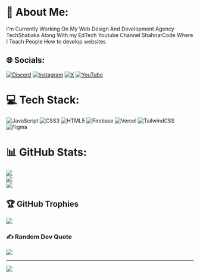 # 💫 About Me:
I'm Currently Working On My Web Design And Development Agency TechShabaka Along With my EdTech Youtube Channel ShahriarCode Where I Teach People How to develop websites


## 🌐 Socials:
[![Discord](https://img.shields.io/badge/Discord-%237289DA.svg?logo=discord&logoColor=white)](https://discord.gg/https://discord.gg/DR88EHpRpS) [![Instagram](https://img.shields.io/badge/Instagram-%23E4405F.svg?logo=Instagram&logoColor=white)](https://instagram.com/shahriarcode) [![X](https://img.shields.io/badge/X-black.svg?logo=X&logoColor=white)](https://x.com/ShahriarCode) [![YouTube](https://img.shields.io/badge/YouTube-%23FF0000.svg?logo=YouTube&logoColor=white)](https://youtube.com/@ShahriarCode) 

# 💻 Tech Stack:
![JavaScript](https://img.shields.io/badge/javascript-%23323330.svg?style=for-the-badge&logo=javascript&logoColor=%23F7DF1E) ![CSS3](https://img.shields.io/badge/css3-%231572B6.svg?style=for-the-badge&logo=css3&logoColor=white) ![HTML5](https://img.shields.io/badge/html5-%23E34F26.svg?style=for-the-badge&logo=html5&logoColor=white) ![Firebase](https://img.shields.io/badge/firebase-%23039BE5.svg?style=for-the-badge&logo=firebase) ![Vercel](https://img.shields.io/badge/vercel-%23000000.svg?style=for-the-badge&logo=vercel&logoColor=white) ![TailwindCSS](https://img.shields.io/badge/tailwindcss-%2338B2AC.svg?style=for-the-badge&logo=tailwind-css&logoColor=white) ![Figma](https://img.shields.io/badge/figma-%23F24E1E.svg?style=for-the-badge&logo=figma&logoColor=white)
# 📊 GitHub Stats:
![](https://github-readme-stats.vercel.app/api?username=ShahriarCode69&theme=tokyonight&hide_border=false&include_all_commits=true&count_private=true)<br/>
![](https://github-readme-streak-stats.herokuapp.com/?user=ShahriarCode69&theme=tokyonight&hide_border=false)<br/>
![](https://github-readme-stats.vercel.app/api/top-langs/?username=ShahriarCode69&theme=tokyonight&hide_border=false&include_all_commits=true&count_private=true&layout=compact)

## 🏆 GitHub Trophies
![](https://github-profile-trophy.vercel.app/?username=ShahriarCode69&theme=tokyonight&no-frame=false&no-bg=false&margin-w=4)

### ✍️ Random Dev Quote
![](https://quotes-github-readme.vercel.app/api?type=horizontal&theme=tokyonight)

---
[![](https://visitcount.itsvg.in/api?id=ShahriarCode69&icon=6&color=6)](https://visitcount.itsvg.in)

<!-- Proudly created with GPRM ( https://gprm.itsvg.in ) -->
